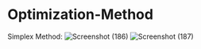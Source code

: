 # Optimization-Method
Simplex Method:
![Screenshot (186)](https://user-images.githubusercontent.com/95731191/150454804-a4f00a36-5fd4-4d59-883e-33e4e1723790.png)
![Screenshot (187)](https://user-images.githubusercontent.com/95731191/150454831-a05f18da-c1bc-484c-8697-1e86f1ee11c9.png)
